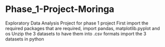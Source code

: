 # Phase_1-Project-Moringa
Exploratory Data Analysis Project for phase 1 project
First import the required packages that are required, import pandas, matplotlib.pyplot and os
Unzip the 3 datasets to have them into .csv formats
import the 3 datasets in python

